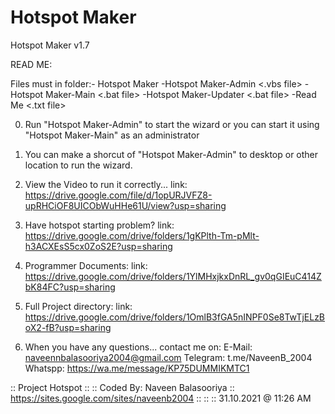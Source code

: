 # Hotspot Maker
Hotspot Maker v1.7 <stable>

READ ME:

Files must in folder:-
    Hotspot Maker <folder>
        -Hotspot Maker-Admin        <.vbs file>
        -Hotspot Maker-Main         <.bat file>
        -Hotspot Maker-Updater      <.bat file>
        -Read Me                    <.txt file>

0) Run "Hotspot Maker-Admin" to start the wizard
        or you can start it using "Hotspot Maker-Main" as an administrator

0) You can make a shorcut of "Hotspot Maker-Admin" to desktop or other location to run the wizard.

0) View the Video to run it correctly...
        link: https://drive.google.com/file/d/1opURJVFZ8-upRHCiOF8UICObWuHHe61U/view?usp=sharing

0) Have hotspot starting problem?
        link: https://drive.google.com/drive/folders/1gKPlth-Tm-pMlt-h3ACXEsS5cx0ZoS2E?usp=sharing

0) Programmer Documents:
        link: https://drive.google.com/drive/folders/1YlMHxjkxDnRL_gv0qGIEuC414ZbK84FC?usp=sharing

0) Full Project directory:
        link: https://drive.google.com/drive/folders/1OmlB3fGA5nINPF0Se8TwTjELzBoX2-fB?usp=sharing

0) When you have any questions...
        contact me on:
            E-Mail:     naveennbalasooriya2004@gmail.com
            Telegram:   t.me/NaveenB_2004
            Whatspp:    https://wa.me/message/KP75DUMMIKMTC1

:: Project Hotspot
:: <Open Source Project>
:: Coded By: Naveen Balasooriya
:: https://sites.google.com/sites/naveenb2004
:: <Coded with Sublime Text>
:: <EXE pack with iexpress.exe>
:: 31.10.2021 @ 11:26 AM